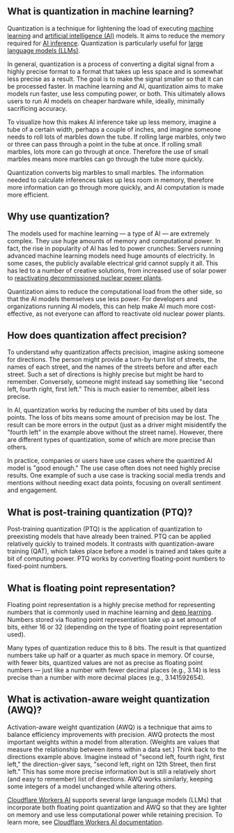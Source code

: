 ## What is quantization in machine learning?
	
Quantization is a technique for lightening the load of executing [machine learning](https://www.cloudflare.com/learning/ai/what-is-machine-learning/) and [artificial intelligence (AI)](https://www.cloudflare.com/learning/ai/what-is-artificial-intelligence/) models. It aims to reduce the memory required for [AI inference](https://www.cloudflare.com/learning/ai/inference-vs-training/). Quantization is particularly useful for [large language models (LLMs)](https://www.cloudflare.com/learning/ai/what-is-large-language-model/).

In general, quantization is a process of converting a digital signal from a highly precise format to a format that takes up less space and is somewhat less precise as a result. The goal is to make the signal smaller so that it can be processed faster. In machine learning and AI, quantization aims to make models run faster, use less computing power, or both. This ultimately allows users to run AI models on cheaper hardware while, ideally, minimally sacrificing accuracy.

To visualize how this makes AI inference take up less memory, imagine a tube of a certain width, perhaps a couple of inches, and imagine someone needs to roll lots of marbles down the tube. If rolling large marbles, only two or three can pass through a point in the tube at once. If rolling small marbles, lots more can go through at once. Therefore the use of small marbles means more marbles can go through the tube more quickly.

Quantization converts big marbles to small marbles. The information needed to calculate inferences takes up less room in memory, therefore more information can go through more quickly, and AI computation is made more efficient.

## Why use quantization?

The models used for machine learning — a type of AI — are extremely complex. They use huge amounts of memory and computational power. In fact, the rise in popularity of AI has led to power crunches: Servers running advanced machine learning models need huge amounts of electricity. In some cases, the publicly available electrical grid cannot supply it all. This has led to a number of creative solutions, from increased use of solar power to [reactivating decommissioned nuclear power plants](https://www.npr.org/2024/09/20/nx-s1-5120581/three-mile-island-nuclear-power-plant-microsoft-ai).

Quantization aims to reduce the computational load from the other side, so that the AI models themselves use less power. For developers and organizations running AI models, this can help make AI much more cost-effective, as not everyone can afford to reactivate old nuclear power plants.

## How does quantization affect precision?

To understand why quantization affects precision, imagine asking someone for directions. The person might provide a turn-by-turn list of streets, the names of each street, and the names of the streets before and after each street. Such a set of directions is highly precise but might be hard to remember. Conversely, someone might instead say something like "second left, fourth right, first left." This is much easier to remember, albeit less precise.

In AI, quantization works by reducing the number of bits used by data points. The loss of bits means some amount of precision may be lost. The result can be more errors in the output (just as a driver might misidentify the "fourth left" in the example above without the street name). However, there are different types of quantization, some of which are more precise than others.

In practice, companies or users have use cases where the quantized AI model is "good enough." The use case often does not need highly precise results. One example of such a use case is tracking social media trends and mentions without needing exact data points, focusing on overall sentiment and engagement.

## What is post-training quantization (PTQ)?

Post-training quantization (PTQ) is the application of quantization to preexisting models that have already been trained. PTQ can be applied relatively quickly to trained models. It contrasts with quantization-aware training (QAT), which takes place before a model is trained and takes quite a bit of computing power. PTQ works by converting floating-point numbers to fixed-point numbers.

## What is floating point representation?

Floating point representation is a highly precise method for representing numbers that is commonly used in machine learning and [deep learning](https://www.cloudflare.com/learning/ai/what-is-deep-learning/). Numbers stored via floating point representation take up a set amount of bits, either 16 or 32 (depending on the type of floating point representation used).

Many types of quantization reduce this to 8 bits. The result is that quantized numbers take up half or a quarter as much space in memory. Of course, with fewer bits, quantized values are not as precise as floating point numbers — just like a number with fewer decimal places (e.g., 3.14) is less precise than a number with more decimal places (e.g., 3.141592654).

## What is activation-aware weight quantization (AWQ)?

Activation-aware weight quantization (AWQ) is a technique that aims to balance efficiency improvements with precision. AWQ protects the most important weights within a model from alteration. (Weights are values that measure the relationship between items within a data set.) Think back to the directions example above. Imagine instead of "second left, fourth right, first left," the direction-giver says, "second left, right on 12th Street, then first left." This has some more precise information but is still a relatively short (and easy to remember) list of directions. AWQ works similarly, keeping some integers of a model unchanged while altering others.

[Cloudflare Workers AI](https://www.cloudflare.com/developer-platform/products/workers-ai/) supports several large language models (LLMs) that incorporate both floating point quantization and AWQ so that they are lighter on memory and use less computational power while retaining precision. To learn more, see [Cloudflare Workers AI documentation](https://developers.cloudflare.com/workers-ai/models/).
